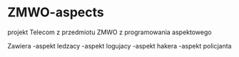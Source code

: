# ZMWO-aspects
projekt Telecom z przedmiotu ZMWO z programowania aspektowego

Zawiera 
      -aspekt ledzacy
      -aspekt logujacy
      -aspekt hakera
      -aspekt policjanta

